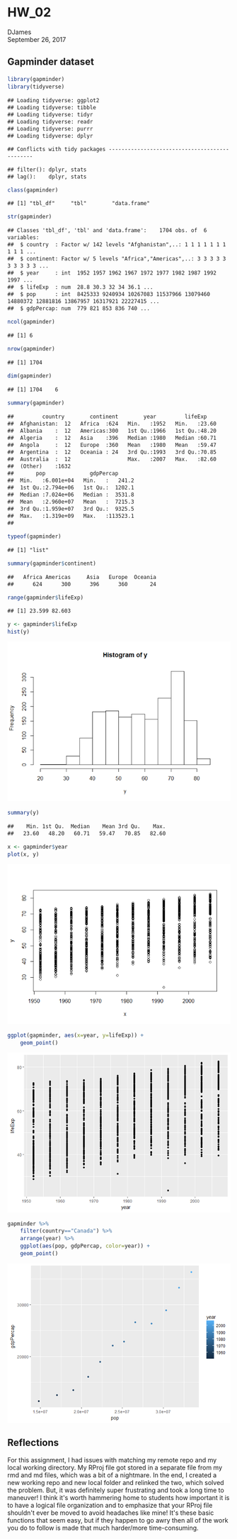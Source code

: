 # HW_02
DJames  
September 26, 2017  



## Gapminder dataset

```r
library(gapminder)
library(tidyverse)
```

```
## Loading tidyverse: ggplot2
## Loading tidyverse: tibble
## Loading tidyverse: tidyr
## Loading tidyverse: readr
## Loading tidyverse: purrr
## Loading tidyverse: dplyr
```

```
## Conflicts with tidy packages ----------------------------------------------
```

```
## filter(): dplyr, stats
## lag():    dplyr, stats
```


```r
class(gapminder)
```

```
## [1] "tbl_df"     "tbl"        "data.frame"
```

```r
str(gapminder)
```

```
## Classes 'tbl_df', 'tbl' and 'data.frame':	1704 obs. of  6 variables:
##  $ country  : Factor w/ 142 levels "Afghanistan",..: 1 1 1 1 1 1 1 1 1 1 ...
##  $ continent: Factor w/ 5 levels "Africa","Americas",..: 3 3 3 3 3 3 3 3 3 3 ...
##  $ year     : int  1952 1957 1962 1967 1972 1977 1982 1987 1992 1997 ...
##  $ lifeExp  : num  28.8 30.3 32 34 36.1 ...
##  $ pop      : int  8425333 9240934 10267083 11537966 13079460 14880372 12881816 13867957 16317921 22227415 ...
##  $ gdpPercap: num  779 821 853 836 740 ...
```


```r
ncol(gapminder)
```

```
## [1] 6
```


```r
nrow(gapminder)
```

```
## [1] 1704
```


```r
dim(gapminder)
```

```
## [1] 1704    6
```


```r
summary(gapminder)
```

```
##         country        continent        year         lifeExp     
##  Afghanistan:  12   Africa  :624   Min.   :1952   Min.   :23.60  
##  Albania    :  12   Americas:300   1st Qu.:1966   1st Qu.:48.20  
##  Algeria    :  12   Asia    :396   Median :1980   Median :60.71  
##  Angola     :  12   Europe  :360   Mean   :1980   Mean   :59.47  
##  Argentina  :  12   Oceania : 24   3rd Qu.:1993   3rd Qu.:70.85  
##  Australia  :  12                  Max.   :2007   Max.   :82.60  
##  (Other)    :1632                                                
##       pop              gdpPercap       
##  Min.   :6.001e+04   Min.   :   241.2  
##  1st Qu.:2.794e+06   1st Qu.:  1202.1  
##  Median :7.024e+06   Median :  3531.8  
##  Mean   :2.960e+07   Mean   :  7215.3  
##  3rd Qu.:1.959e+07   3rd Qu.:  9325.5  
##  Max.   :1.319e+09   Max.   :113523.1  
## 
```


```r
typeof(gapminder)
```

```
## [1] "list"
```

```r
summary(gapminder$continent)
```

```
##   Africa Americas     Asia   Europe  Oceania 
##      624      300      396      360       24
```

```r
range(gapminder$lifeExp)
```

```
## [1] 23.599 82.603
```

```r
y <- gapminder$lifeExp
hist(y)
```

![](HW02_rmd_files/figure-html/unnamed-chunk-10-1.png)<!-- -->

```r
summary(y)
```

```
##    Min. 1st Qu.  Median    Mean 3rd Qu.    Max. 
##   23.60   48.20   60.71   59.47   70.85   82.60
```

```r
x <- gapminder$year
plot(x, y)
```

![](HW02_rmd_files/figure-html/unnamed-chunk-12-1.png)<!-- -->

```r
ggplot(gapminder, aes(x=year, y=lifeExp)) +
    geom_point()
```

![](HW02_rmd_files/figure-html/unnamed-chunk-13-1.png)<!-- -->

```r
gapminder %>%
    filter(country=="Canada") %>% 
    arrange(year) %>% 
    ggplot(aes(pop, gdpPercap, color=year)) +
    geom_point()
```

![](HW02_rmd_files/figure-html/unnamed-chunk-14-1.png)<!-- -->

## Reflections

For this assignment, I had issues with matching my remote repo and my local working directory. My RProj file got stored in a separate file from my rmd and md files, which was a bit of a nightmare. In the end, I created a new working repo and new local folder and relinked the two, which solved the problem. But, it was definitely super frustrating and took a long time to maneuver! I think it's worth hammering home to students how important it is to have a logical file organization and to emphasize that your RProj file shouldn't ever be moved to avoid headaches like mine! It's these basic functions that seem easy, but if they happen to go awry then all of the work you do to follow is made that much harder/more time-consuming.
